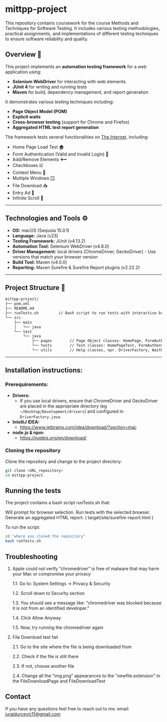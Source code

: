 # mittpp-project
This repository contains coursework for the course Methods and Techniques for Software Testing. It includes various testing methodologies, practical assignments, and implementations of different testing techniques to ensure software reliability and quality.

## Overview 📝

This project implements an **automation testing framework** for a web application using:
- **Selenium WebDriver** for interacting with web elements
- **JUnit 4** for writing and running tests
- **Maven** for build, dependency management, and report generation

It demonstrates various testing techniques including:
- **Page Object Model (POM)**
- **Explicit waits**
- **Cross-browser testing** (support for Chrome and Firefox)
- **Aggregated HTML test report generation**

The framework tests several functionalities on [The Internet](http://the-internet.herokuapp.com/), including:
- Home Page Load Test 🏠
- Form Authentication (Valid and Invalid Login) 🔐
- Add/Remove Elements ➕➖
- Checkboxes ☑️
- Context Menu 🍔
- Multiple Windows 🪟
- File Download 📥
- Entry Ad 📢
- Infinite Scroll 🔄

---

## Technologies and Tools ⚙️

- **OS:** macOS (Sequoia 15.0.1)
- **Language:** Java (v23)
- **Testing Framework:** JUnit (v4.13.2)
- **Automation Tool:** Selenium WebDriver (v4.8.0)
- **Driver Management:** local drivers (ChromeDriver, GeckoDriver) - Use versions that match your browser version
- **Build Tool:** Maven (v4.0.0)
- **Reporting:** Maven Surefire & Surefire Report plugins (v2.22.2)

---

## Project Structure 📂
```bash
mittpp-project/
├── pom.xml
├── README.md
├── runTests.sh         // Bash script to run tests with interactive browser selection
└── src
    ├── main
    │   └── java
    └── test
        └── java
            ├── pages        // Page Object classes: HomePage, FormAuthPage, etc.
            └── tests        // Test classes: HomePageTest, FormAuthenticationTest, etc.
            └── utils        // Help classes, npr. DriverFactory, WaitUtils
```

---

## Installation instructions:

### Prerequirements:

- **Drivers:**  
  - If you use local drivers, ensure that ChromeDriver and GeckoDriver are placed in the appropriate directory (eg `~/Desktop/Development/drivers`) and configured in `DriverFactory.java`.
- **IntelliJ IDEA:**
  - https://www.jetbrains.com/idea/download/?section=mac
- **node.js & npm:**
  - https://nodejs.org/en/download/

### Cloning the repository

Clone the repository and change to the project directory:

```bash
git clone <URL_repository>
cd mittpp-project
```

## Running the tests

The project contains a bash script runTests.sh that:

Will prompt for browser selection.
Run tests with the selected browser.
Generate an aggregated HTML report.  ( target/site/surefire-report.html )

To run the script:
```bash
cd "where you cloned the repository"
bash runTests.sh
```

## Troubleshooting

1. Apple could not verify “chromedriver” is free of malware that may harm your Mac or compromise your privacy

   1.1. Go to: System Settings -> Privacy & Security

   1.2. Scroll down to Security section
   
   1.3. You should see a message like: "chromedriver was blocked because it is not from an identified developer."
   
   1.4. Click Allow Anyway
   
   1.5. Now, try running the chromedriver again

2. File Download test fail

   2.1. Go to the site where the file is being downloaded from
   
   2.2. Check if the file is still there
   
   2.3. If not, choose another file
   
   2.4. Change all the "img.png" appearances to the "newfile.extension" in the FileDownloadPage and FileDownloadTest

## Contact

If you have any questions feel free to reach out to me.
email: jurajdurcevic11@gmail.com


